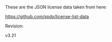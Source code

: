These are the JSON license data taken from here:

https://github.com/spdx/license-list-data

Revision:

v3.21
